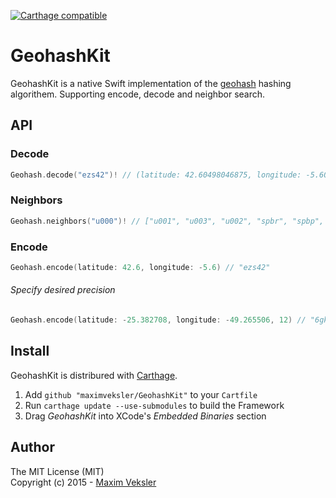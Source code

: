 [![Carthage compatible](https://img.shields.io/badge/Carthage-compatible-4BC51D.svg)](https://github.com/Carthage/Carthage)

# GeohashKit 

GeohashKit is a native Swift implementation of the [geohash](http://en.wikipedia.org/wiki/Geohash) hashing algorithem. Supporting encode, decode and neighbor search.

## API
### Decode
```swift
Geohash.decode("ezs42")! // (latitude: 42.60498046875, longitude: -5.60302734375)
```

### Neighbors
```swift
Geohash.neighbors("u000")! // ["u001", "u003", "u002", "spbr", "spbp", "ezzz", "gbpb", "gbpc"]
```

### Encode
```swift
Geohash.encode(latitude: 42.6, longitude: -5.6) // "ezs42"
```

###### Specify desired precision
```swift
Geohash.encode(latitude: -25.382708, longitude: -49.265506, 12) // "6gkzwgjzn820"
```

## Install
GeohashKit is distribured with [Carthage](https://github.com/Carthage/Carthage).

  1. Add ```github "maximveksler/GeohashKit"``` to your ```Cartfile```
  2. Run ```carthage update --use-submodules``` to build the Framework
  3. Drag *GeohashKit* into XCode's *Embedded Binaries* section

## Author
The MIT License (MIT)  
Copyright (c) 2015 - [Maxim Veksler](maxim@vekslers.org)
